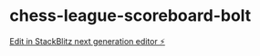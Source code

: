 # chess-league-scoreboard-bolt

[Edit in StackBlitz next generation editor ⚡️](https://stackblitz.com/~/github.com/dburnside22/chess-league-scoreboard-bolt)